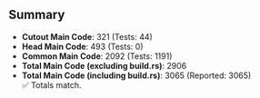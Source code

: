## Summary

- **Cutout Main Code**: 321 (Tests: 44)  
- **Head Main Code**: 493 (Tests: 0)  
- **Common Main Code**: 2092 (Tests: 1191)  
- **Total Main Code (excluding build.rs)**: 2906  
- **Total Main Code (including build.rs)**: 3065 (Reported: 3065)  
✅ Totals match.
